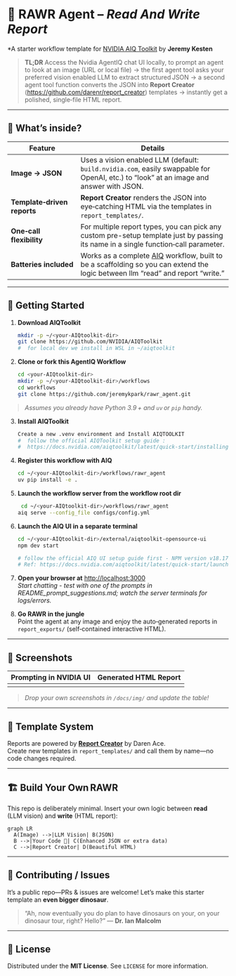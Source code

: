 # 🦖 **RAWR Agent – _Read And Write Report_**  
*A starter workflow template for [NVIDIA AIQ Toolkit](https://github.com/NVIDIA/AIQToolkit) by **Jeremy Kesten** 

> **TL;DR** Access the Nvidia AgentIQ chat UI locally, to prompt an agent to look at an image (URL or local file) → the first agent tool asks your preferred vision enabled LLM to extract structured JSON → a second agent tool function converts the JSON into **Report Creator** (https://github.com/darenr/report_creator) templates → instantly get a polished, single‑file HTML report.

---

## 🌟 What’s inside?

| Feature | Details |
|---------|---------|
| **Image → JSON** | Uses a vision enabled LLM (default: `build.nvidia.com`, easily swappable for OpenAI, etc.) to “look” at an image and answer with JSON. |
| **Template‑driven reports** | **Report Creator** renders the JSON into eye‑catching HTML via the templates in `report_templates/`. |
| **One‑call flexibility** | For multiple report types, you can pick any custom pre-setup template just by passing its name in a single function‑call parameter. |
| **Batteries included** | Works as a complete [AIQ](https://github.com/NVIDIA/AIQToolkit) workflow, built to be a scaffolding so you can extend the logic between llm “read” and report “write.” |

---

## 🦕 Getting Started

1. **Download AIQToolkit**
   ```bash
   mkdir -p ~/<your‑AIQtoolkit‑dir>
   git clone https://github.com/NVIDIA/AIQToolkit
   #  for local dev we install in WSL in ~/aiqtoolkit 
   ```

2. **Clone or fork this AgentIQ Workflow**  
   ```bash
   cd <your‑AIQtoolkit‑dir>
   mkdir -p ~/<your‑AIQtoolkit‑dir>/workflows
   cd workflows
   git clone https://github.com/jeremykpark/rawr_agent.git
   ```

> _Assumes you already have Python 3.9 + and `uv` or `pip` handy._

3. **Install AIQToolkit**  
   ```bash
   Create a new .venv environment and Install AIQTOOLKIT
   #  follow the official AIQToolkit setup guide :
   #  https://docs.nvidia.com/aiqtoolkit/latest/quick-start/installing.html
   ```

4. **Register this workflow with AIQ**  
   ```bash
   cd ~/<your‑AIQtoolkit‑dir>/workflows/rawr_agent
   uv pip install -e .


5. **Launch the workflow server from the workflow root dir**  
   ```bash
    cd ~/<your‑AIQtoolkit‑dir>/workflows/rawr_agent
   aiq serve --config_file configs/config.yml
   ```

6. **Launch the AIQ UI in a separate terminal**  
   ```bash
   cd ~/<your‑AIQtoolkit‑dir>/external/aiqtoolkit-opensource-ui
   npm dev start

   # follow the official AIQ UI setup guide first - NPM version v18.17.0 or new required:
   # Ref: https://docs.nvidia.com/aiqtoolkit/latest/quick-start/launching-ui.html
   ```

7. **Open your browser at** <http://localhost:3000>  
   *Start chatting - test with one of the prompts in README_prompt_suggestions.md; watch the server terminals for logs/errors.*

8. **Go RAWR in the jungle**  
   Point the agent at any image and enjoy the auto‑generated reports in `report_exports/` (self‑contained interactive HTML).

---

## 📸 Screenshots

| Prompting in NVIDIA UI | Generated HTML Report |
|------------------------|-----------------------|
| _<screenshot placeholder>_ | _<screenshot placeholder>_ |

> _Drop your own screenshots in `/docs/img/` and update the table!_

---

## 🧩 Template System

Reports are powered by **[Report Creator](https://report-creator.readthedocs.io/en/latest/api.html)** by Daren Ace.  
Create new templates in `report_templates/` and call them by name—no code changes required.

---

## 🏗️ Build Your Own RAWR

This repo is deliberately minimal. Insert your own logic between **read** (LLM vision) and **write** (HTML report):

```mermaid
graph LR
  A(Image) -->|LLM Vision| B(JSON)
  B -->|Your Code 🤖| C(Enhanced JSON or extra data)
  C -->|Report Creator| D(Beautiful HTML)
```

---

## 🌋 Contributing / Issues

It’s a public repo—PRs & issues are welcome! Let’s make this starter template an **even bigger dinosaur**.

> “Ah, now eventually you do plan to have dinosaurs on your, on your dinosaur tour, right? Hello?” — **Dr. Ian Malcolm**

---

## 📄 License

Distributed under the **MIT License**. See `LICENSE` for more information.